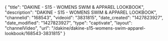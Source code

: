 {
    "title": "DAKINE - S15 - WOMENS SWIM & APPAREL LOOKBOOK",
    "description": "DAKINE - S15 - WOMENS SWIM & APPAREL LOOKBOOK",
    "channelid": "168543",
    "videoid": "3831815",
    "date_created": "1427823927",
    "date_modified": "1427823927",
    "type": "captivate",
    "layout": "channelVideo",
    "url": "\/dakine\/dakine-s15-womens-swim-apparel-lookbook\/168543-3831815"
}
